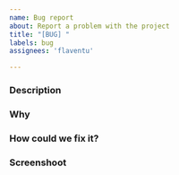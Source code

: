 ```yaml
---
name: Bug report
about: Report a problem with the project
title: "[BUG] "
labels: bug
assignees: 'flaventu'

---
```


### Description

### Why

### How could we fix it?

### Screenshoot
